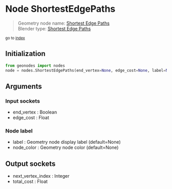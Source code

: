 
# Node ShortestEdgePaths

> Geometry node name: [Shortest Edge Paths](https://docs.blender.org/manual/en/latest/modeling/geometry_nodes/mesh/shortest_edge_paths.html)<br>
  Blender type: [Shortest Edge Paths](https://docs.blender.org/api/current/bpy.types.GeometryNodeInputShortestEdgePaths.html)
  
<sub>go to [index](/docs/index.md)</sub>

## Initialization

```python
from geonodes import nodes
node = nodes.ShortestEdgePaths(end_vertex=None, edge_cost=None, label=None, node_color=None)
```



## Arguments


### Input sockets

- end_vertex : Boolean
- edge_cost : Float

### Node label

- label : Geometry node display label (default=None)
- node_color : Geometry node color (default=None)

## Output sockets

- next_vertex_index : Integer
- total_cost : Float
